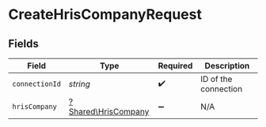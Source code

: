 # CreateHrisCompanyRequest


## Fields

| Field                                                     | Type                                                      | Required                                                  | Description                                               |
| --------------------------------------------------------- | --------------------------------------------------------- | --------------------------------------------------------- | --------------------------------------------------------- |
| `connectionId`                                            | *string*                                                  | :heavy_check_mark:                                        | ID of the connection                                      |
| `hrisCompany`                                             | [?Shared\HrisCompany](../../Models/Shared/HrisCompany.md) | :heavy_minus_sign:                                        | N/A                                                       |